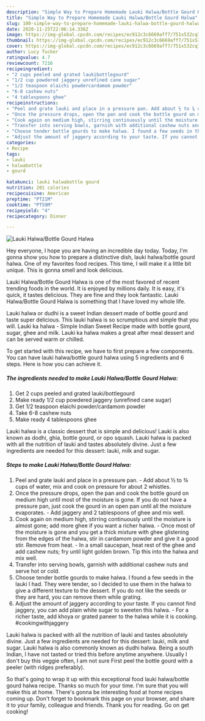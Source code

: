```yaml
---
description: "Simple Way to Prepare Homemade Lauki Halwa/Bottle Gourd Halwa"
title: "Simple Way to Prepare Homemade Lauki Halwa/Bottle Gourd Halwa"
slug: 100-simple-way-to-prepare-homemade-lauki-halwa-bottle-gourd-halwa
date: 2020-11-25T22:06:14.336Z
image: https://img-global.cpcdn.com/recipes/ec912c3c6669aff7/751x532cq70/lauki-halwabottle-gourd-halwa-recipe-main-photo.jpg
thumbnail: https://img-global.cpcdn.com/recipes/ec912c3c6669aff7/751x532cq70/lauki-halwabottle-gourd-halwa-recipe-main-photo.jpg
cover: https://img-global.cpcdn.com/recipes/ec912c3c6669aff7/751x532cq70/lauki-halwabottle-gourd-halwa-recipe-main-photo.jpg
author: Lucy Tucker
ratingvalue: 4.7
reviewcount: 7216
recipeingredient:
- "2 cups peeled and grated laukibottlegourd"
- "1/2 cup powdered jaggery unrefined cane sugar"
- "1/2 teaspoon elaichi powdercardamom powder"
- "6-8 cashew nuts"
- "4 tablespoons ghee"
recipeinstructions:
- "Peel and grate lauki and place in a pressure pan. Add about ½ to ¾ cups of water, mix and cook on pressure for about 2 whistles."
- "Once the pressure drops, open the pan and cook the bottle gourd on medium high until most of the moisture is gone. If you do not have a pressure pan, just cook the gourd in an open pan until all the moisture evaporates. Add jaggery and 2 tablespoons of ghee and mix well."
- "Cook again on medium high, stirring continuously until the moisture is almost gone; add more ghee if you want a richer halwa. Once most of the moisture is gone and you get a thick mixture with ghee glistening from the edges of the halwa, stir in cardamom powder and give it a good stir. Remove from heat. In a small saucepan, heat rest of the ghee and add cashew nuts; fry until light golden brown. Tip this into the halwa and mix well."
- "Transfer into serving bowls, garnish with additional cashew nuts and serve hot or cold."
- "Choose tender bottle gourds to make halwa. I found a few seeds in the lauki I had. They were tender, so I decided to use them in the halwa to give a different texture to the dessert. If you do not like the seeds or they are hard, you can remove them while grating."
- "Adjust the amount of jaggery according to your taste. If you cannot find jaggery, you can add plain white sugar to sweeten this halwa. For a richer taste, add khoya or grated paneer to the halwa while it is cooking. #cookingwithjaggery"
categories:
- Recipe
tags:
- lauki
- halwabottle
- gourd

katakunci: lauki halwabottle gourd 
nutrition: 201 calories
recipecuisine: American
preptime: "PT21M"
cooktime: "PT59M"
recipeyield: "4"
recipecategory: Dinner

---
```



![Lauki Halwa/Bottle Gourd Halwa](https://img-global.cpcdn.com/recipes/ec912c3c6669aff7/751x532cq70/lauki-halwabottle-gourd-halwa-recipe-main-photo.jpg)

Hey everyone, I hope you are having an incredible day today. Today, I'm gonna show you how to prepare a distinctive dish, lauki halwa/bottle gourd halwa. One of my favorites food recipes. This time, I will make it a little bit unique. This is gonna smell and look delicious.

Lauki Halwa/Bottle Gourd Halwa is one of the most favored of recent trending foods in the world. It is enjoyed by millions daily. It is easy, it's quick, it tastes delicious. They are fine and they look fantastic. Lauki Halwa/Bottle Gourd Halwa is something that I have loved my whole life.

Lauki halwa or dudhi is a sweet Indian dessert made of bottle gourd and taste super delicious. This lauki halwa is so scrumptious and simple that you will. Lauki ka halwa - Simple Indian Sweet Recipe made with bottle gourd, sugar, ghee and milk. Lauki ka halwa makes a great after meal dessert and can be served warm or chilled.


To get started with this recipe, we have to first prepare a few components. You can have lauki halwa/bottle gourd halwa using 5 ingredients and 6 steps. Here is how you can achieve it.

<!--inarticleads1-->

##### The ingredients needed to make Lauki Halwa/Bottle Gourd Halwa:

1. Get 2 cups peeled and grated lauki/bottlegourd
1. Make ready 1/2 cup powdered jaggery (unrefined cane sugar)
1. Get 1/2 teaspoon elaichi powder/cardamom powder
1. Take 6-8 cashew nuts
1. Make ready 4 tablespoons ghee


Lauki halwa is a classic dessert that is simple and delicious! Lauki is also known as dodhi, ghia, bottle gourd, or opo squash. Lauki halwa is packed with all the nutrition of lauki and tastes absolutely divine. Just a few ingredients are needed for this dessert: lauki, milk and sugar. 

<!--inarticleads2-->

##### Steps to make Lauki Halwa/Bottle Gourd Halwa:

1. Peel and grate lauki and place in a pressure pan. - Add about ½ to ¾ cups of water, mix and cook on pressure for about 2 whistles.
1. Once the pressure drops, open the pan and cook the bottle gourd on medium high until most of the moisture is gone. If you do not have a pressure pan, just cook the gourd in an open pan until all the moisture evaporates. - Add jaggery and 2 tablespoons of ghee and mix well.
1. Cook again on medium high, stirring continuously until the moisture is almost gone; add more ghee if you want a richer halwa. - Once most of the moisture is gone and you get a thick mixture with ghee glistening from the edges of the halwa, stir in cardamom powder and give it a good stir. Remove from heat. - In a small saucepan, heat rest of the ghee and add cashew nuts; fry until light golden brown. Tip this into the halwa and mix well.
1. Transfer into serving bowls, garnish with additional cashew nuts and serve hot or cold.
1. Choose tender bottle gourds to make halwa. I found a few seeds in the lauki I had. They were tender, so I decided to use them in the halwa to give a different texture to the dessert. If you do not like the seeds or they are hard, you can remove them while grating.
1. Adjust the amount of jaggery according to your taste. If you cannot find jaggery, you can add plain white sugar to sweeten this halwa. - For a richer taste, add khoya or grated paneer to the halwa while it is cooking. #cookingwithjaggery


Lauki halwa is packed with all the nutrition of lauki and tastes absolutely divine. Just a few ingredients are needed for this dessert: lauki, milk and sugar. Lauki halwa is also commonly known as dudhi halwa. Being a south Indian, I have not tasted or tried this before anytime anywhere. Usually I don&#39;t buy this veggie often, I am not sure First peel the bottle gourd with a peeler (with ridges preferably). 

So that's going to wrap it up with this exceptional food lauki halwa/bottle gourd halwa recipe. Thanks so much for your time. I'm sure that you will make this at home. There's gonna be interesting food at home recipes coming up. Don't forget to bookmark this page on your browser, and share it to your family, colleague and friends. Thank you for reading. Go on get cooking!
